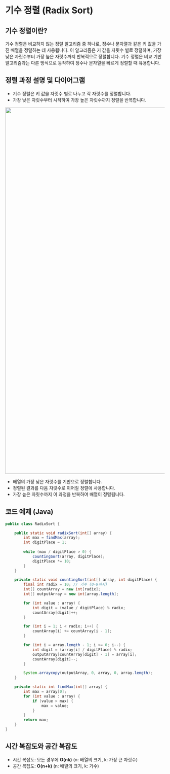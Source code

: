 # 기수 정렬 (Radix Sort)

## 기수 정렬이란?

기수 정렬은 비교하지 않는 정렬 알고리즘 중 하나로, 정수나 문자열과 같은 키 값을 가진 배열을 정렬하는 데 사용됩니다. 이 알고리즘은 키 값을 자릿수 별로 정렬하며, 가장 낮은 자릿수부터 가장 높은 자릿수까지 반복적으로 정렬합니다. 기수 정렬은 비교 기반 알고리즘과는 다른 방식으로 동작하여 정수나 문자열을 빠르게 정렬할 때 유용합니다.

## 정렬 과정 설명 및 다이어그램
- 기수 정렬은 키 값을 자릿수 별로 나누고 각 자릿수를 정렬합니다.
- 가장 낮은 자릿수부터 시작하여 가장 높은 자릿수까지 정렬을 반복합니다.

<img src= "./images/RadixSort.png" width="1156">

- 배열의 가장 낮은 자릿수를 기반으로 정렬합니다.
- 정렬된 결과를 다음 자릿수로 이어질 정렬에 사용합니다.
- 가장 높은 자릿수까지 이 과정을 반복하여 배열이 정렬됩니다.

## 코드 예제 (Java)

```java
public class RadixSort {

    public static void radixSort(int[] array) {
        int max = findMax(array);
        int digitPlace = 1;
        
        while (max / digitPlace > 0) {
            countingSort(array, digitPlace);
            digitPlace *= 10;
        }
    }

    private static void countingSort(int[] array, int digitPlace) {
        final int radix = 10; // 기수 (0-9까지)
        int[] countArray = new int[radix];
        int[] outputArray = new int[array.length];

        for (int value : array) {
            int digit = (value / digitPlace) % radix;
            countArray[digit]++;
        }

        for (int i = 1; i < radix; i++) {
            countArray[i] += countArray[i - 1];
        }

        for (int i = array.length - 1; i >= 0; i--) {
            int digit = (array[i] / digitPlace) % radix;
            outputArray[countArray[digit] - 1] = array[i];
            countArray[digit]--;
        }

        System.arraycopy(outputArray, 0, array, 0, array.length);
    }

    private static int findMax(int[] array) {
        int max = array[0];
        for (int value : array) {
            if (value > max) {
                max = value;
            }
        }
        return max;
    }
}
```

## 시간 복잡도와 공간 복잡도
- 시간 복잡도: 모든 경우에 <b>O(nk)</b> (n: 배열의 크기, k: 가장 큰 자릿수)
- 공간 복잡도: <b>O(n+k)</b> (n: 배열의 크기, k: 기수)